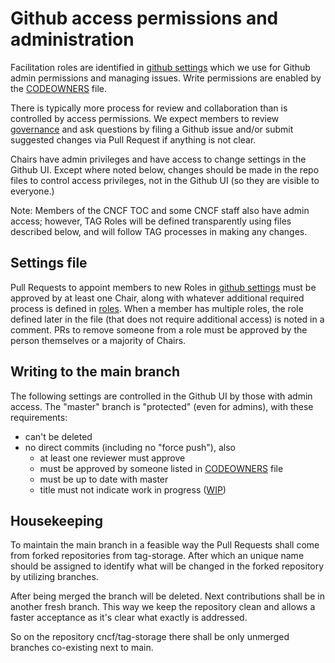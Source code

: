 # Github access permissions and administration

Facilitation roles are identified in [github settings](/.github/settings.yml)
which we use for Github admin permissions and managing issues.  Write
permissions are enabled by the [CODEOWNERS](/CODEOWNERS) file.

There is typically more process for review and collaboration than is controlled
by access permissions. We expect members to review [governance](/governance)
and ask questions by filing a Github issue and/or submit suggested changes via
Pull Request if anything is not clear.

Chairs have admin privileges and have access to change settings in the Github
UI.  Except where noted below, changes should be made in the repo files to
control access privileges, not in the Github UI (so they are visible to
everyone.)

Note: Members of the CNCF TOC and some CNCF staff also have admin access;
however, TAG Roles will be defined transparently using files described below,
and will follow TAG processes in making any changes.

## Settings file
Pull Requests to appoint members to new Roles in
[github settings](/.github/settings.yml) must be approved by at least one
Chair, along with whatever additional required process is defined in
[roles](roles.md). When a member has multiple roles, the role defined later
in the file (that does not require additional access) is noted in a comment.
PRs to remove someone from a role must be approved by the person themselves or a
majority of Chairs.

## Writing to the main branch
The following settings are controlled in the Github UI by those with admin
access.
The "master" branch is "protected" (even for admins), with these requirements:
- can't be deleted
- no direct commits (including no "force push"), also
  - at least one reviewer must approve
  - must be approved by someone listed in [CODEOWNERS](/CODEOWNERS) file
  - must be up to date with master
  - title must not indicate work in progress ([WIP](https://github.com/apps/wip))

## Housekeeping
To maintain the main branch in a feasible way the Pull Requests shall come from forked repositories from tag-storage. After which an unique name should be assigned to identify what will be changed in the forked repository by utilizing branches. 

After being merged the branch will be deleted.
Next contributions shall be in another fresh branch. 
This way we keep the repository clean and allows a faster acceptance as it's clear what exactly is addressed.

So on the repository cncf/tag-storage there shall be only unmerged branches co-existing next to main.
